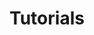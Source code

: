 ---
layout: collection
title: "Tutorials"
permalink: /tutorials/
author profile: true
collection: tutorials
---